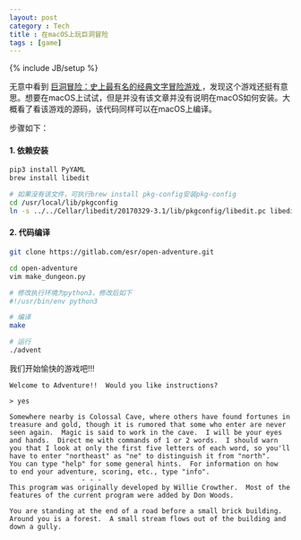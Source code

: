 ```yaml
---
layout: post
category : Tech
title : 在macOS上玩巨洞冒险
tags : [game]
---
```

{% include JB/setup %}

无意中看到 [巨洞冒险：史上最有名的经典文字冒险游戏 ](https://linux.cn/article-9209-1.html)，发现这个游戏还挺有意思。想要在macOS上试试，但是并没有该文章并没有说明在macOS如何安装。大概看了看该游戏的源码，该代码同样可以在macOS上编译。

步骤如下：

#### 1. 依赖安装

```sh
pip3 install PyYAML
brew install libedit

# 如果没有该文件，可执行brew install pkg-config安装pkg-config
cd /usr/local/lib/pkgconfig
ln -s ../../Cellar/libedit/20170329-3.1/lib/pkgconfig/libedit.pc libedit.pc
```

#### 2. 代码编译

```sh
git clone https://gitlab.com/esr/open-adventure.git

cd open-adventure
vim make_dungeon.py

# 修改执行环境为python3，修改后如下
#!/usr/bin/env python3

# 编译
make

# 运行
./advent
```

我们开始愉快的游戏吧!!!

```
Welcome to Adventure!!  Would you like instructions?

> yes

Somewhere nearby is Colossal Cave, where others have found fortunes in
treasure and gold, though it is rumored that some who enter are never
seen again.  Magic is said to work in the cave.  I will be your eyes
and hands.  Direct me with commands of 1 or 2 words.  I should warn
you that I look at only the first five letters of each word, so you'll
have to enter "northeast" as "ne" to distinguish it from "north".
You can type "help" for some general hints.  For information on how
to end your adventure, scoring, etc., type "info".
			      - - -
This program was originally developed by Willie Crowther.  Most of the
features of the current program were added by Don Woods.

You are standing at the end of a road before a small brick building.
Around you is a forest.  A small stream flows out of the building and
down a gully.
```
